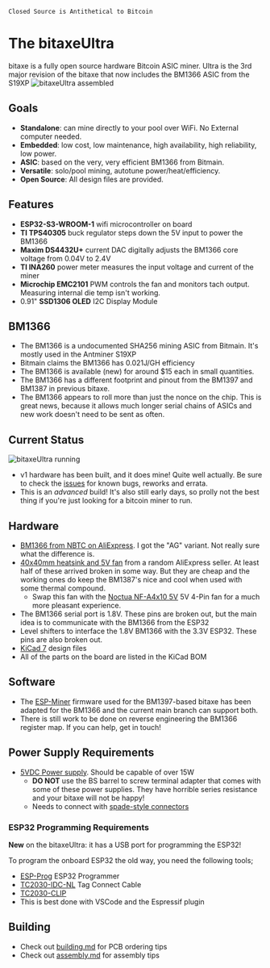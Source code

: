 ```
Closed Source is Antithetical to Bitcoin
```
# The bitaxeUltra
bitaxe is a fully open source hardware Bitcoin ASIC miner. Ultra is the 3rd major revision of the bitaxe that now includes the BM1366 ASIC from the S19XP
![bitaxeUltra assembled](doc/built.png)

## Goals
- **Standalone**: can mine directly to your pool over WiFi. No External computer needed.
- **Embedded**: low cost, low maintenance, high availability, high reliability, low power.
- **ASIC**: based on the very, very efficient BM1366 from Bitmain.
- **Versatile**: solo/pool mining, autotune power/heat/efficiency.
- **Open Source**: All design files are provided.

## Features
- **ESP32-S3-WROOM-1** wifi microcontroller on board
- **TI TPS40305** buck regulator steps down the 5V input to power the BM1366
- **Maxim DS4432U+** current DAC digitally adjusts the BM1366 core voltage from 0.04V to 2.4V
- **TI INA260** power meter measures the input voltage and current of the miner
- **Microchip EMC2101** PWM controls the fan and monitors tach output. Measuring internal die temp isn't working.
- 0.91" **SSD1306 OLED** I2C Display Module 

## BM1366

- The BM1366 is a undocumented SHA256 mining ASIC from Bitmain. It's mostly used in the Antminer S19XP
- Bitmain claims the BM1366 has 0.021J/GH efficiency
- The BM1366 is available (new) for around $15 each in small quantities.
- The BM1366 has a different footprint and pinout from the BM1397 and BM1387 in previous bitaxe.
- The BM1366 appears to roll more than just the nonce on the chip. This is great news, because it allows much longer serial chains of ASICs and new work doesn't need to be sent as often.

## Current Status
![bitaxeUltra running](doc/ultra_running.png)
- v1 hardware has been built, and it does mine! Quite well actually. Be sure to check the [issues](https://github.com/skot/bitaxe/issues) for known bugs, reworks and errata.
- This is an _advanced_ build! It's also still early days, so prolly not the best thing if you're just looking for a bitcoin miner to run.

## Hardware
- [BM1366 from NBTC on AliExpress](https://www.aliexpress.us/item/3256804709142138.html). I got the "AG" variant. Not really sure what the difference is.
- [40x40mm heatsink and 5V fan](https://www.aliexpress.com/item/2251832861666365.html) from a random AliExpress seller. At least half of these arrived broken in some way. But they are cheap and the working ones do keep the BM1387's nice and cool when used with some thermal compound.
    - Swap this fan with the [Noctua NF-A4x10 5V](https://noctua.at/en/products/fan/nf-a4x10-5v) 5V 4-Pin fan for a much more pleasant experience.
- The BM1366 serial port is 1.8V. These pins are broken out, but the main idea is to communicate with the BM1366 from the ESP32
- Level shifters to interface the 1.8V BM1366 with the 3.3V ESP32. These pins are also broken out.
- [KiCad 7](https://www.kicad.org) design files
- All of the parts on the board are listed in the KiCad BOM

## Software
- The [ESP-Miner](https://github.com/skot/ESP-Miner) firmware used for the BM1397-based bitaxe has been adapted for the BM1366 and the current main branch can support both.
- There is still work to be done on reverse engineering the BM1366 register map. If you can help, get in touch! 


## Power Supply Requirements
- [5VDC Power supply](https://www.amazon.com/BTF-LIGHTING-Plastic-Adapter-Transformer-WS2812B/dp/B01D8FM4N4). Should be capable of over 15W
    - **DO NOT** use the BS barrel to screw terminal adapter that comes with some of these power supplies. They have horrible series resistance and your bitaxe will not be happy!
    - Needs to connect with [spade-style connectors](https://www.amazon.com/gp/product/B01G4POUAU)

### ESP32 Programming Requirements
**New** on the bitaxeUltra: it has a USB port for programming the ESP32!

To program the onboard ESP32 the old way, you need the following tools;

- [ESP-Prog](https://www.digikey.com/en/products/detail/espressif-systems/ESP-PROG/10259352) ESP32 Programmer
- [TC2030-IDC-NL](https://www.tag-connect.com/product/tc2030-idc-nl) Tag Connect Cable
- [TC2030-CLIP](https://www.tag-connect.com/product/tc2030-retaining-clip-board-3-pack)
- This is best done with VSCode and the Espressif plugin

## Building
- Check out [building.md](building.md) for PCB ordering tips
- Check out [assembly.md](assembly.md) for assembly tips

